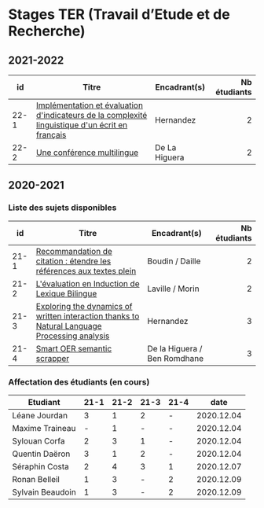 # Stages TER (Travail d’Etude et de Recherche)

## 2021-2022

| id   | Titre         | Encadrant(s)          | Nb étudiants |
| ---- | ------------- | --------------   | -----:|
| 22-1 | [Implémentation et évaluation d'indicateurs de la complexité linguistique d'un écrit en français](sujets/22-1-hernandez-linguistic-complexity-indicators.pdf) | Hernandez | 2 |
| 22-2 | [Une conférence multilingue](sujets/22-2-de-la-higuera-multilingual-conference.pdf) | De La Higuera | 2 |

## 2020-2021

### Liste des sujets disponibles

| id   | Titre         | Encadrant(s)          | Nb étudiants |
| ---- | ------------- | --------------   | -----:|
| 21-1 | [Recommandation de citation : étendre les références aux textes plein](sujets/21-1.pdf) | Boudin / Daille| 2 |
| 21-2 | [L'évaluation en Induction de Lexique Bilingue](sujets/21-2.pdf) | Laville / Morin      | 2 |
| 21-3 | [Exploring the dynamics of written interaction thanks to Natural Language Processing analysis](sujets/21-3.pdf) | Hernandez | 3 |
| 21-4 | [Smart OER semantic scrapper](sujets/21-4.pdf) | De la Higuera / Ben Romdhane | 3 |

### Affectation des étudiants (en cours)

| Etudiant         | 21-1 | 21-2 | 21-3 | 21-4 | date       |
| ---------------- | ---- | ---- | ---- | ---- | ---------- |
| Léane Jourdan    | 3    | 1    | 2    | -    | 2020.12.04 |
| Maxime Traineau  | -    | 1    | -    | -    | 2020.12.04 |
| Sylouan Corfa    | 2    | 3    | 1    | -    | 2020.12.04 |
| Quentin Daëron   | 3    | 1    | 2    | -    | 2020.12.04 |
| Séraphin Costa   | 2    | 4    | 3    | 1    | 2020.12.07 |
| Ronan Belleil    | 1    | 3    | -    | 2    | 2020.12.09 |
| Sylvain Beaudoin | 1    | 3    | -    | 2    | 2020.12.09 |

